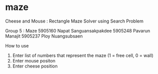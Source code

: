 # maze
Cheese and Mouse : Rectangle Maze Solver using Search Problem

Group 5 : Maze 
5905160 Napat Sanguansakpakdee 
5905248 Pavarun Manajit 
5905237 Ploy Nuangsubsaen 

How to use
1. Enter list of numbers that represent the maze (1 = free cell, 0 = wall)
2. Enter mouse positon
3. Enter cheese position



